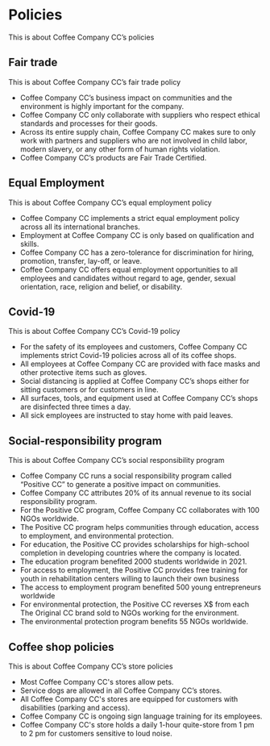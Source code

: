 # Policies

This is about Coffee Company CC’s policies

## Fair trade

This is about Coffee Company CC’s fair trade policy

- Coffee Company CC’s business impact on communities and the environment is highly important for the company.
- Coffee Company CC only collaborate with suppliers who respect ethical standards and processes for their goods.
- Across its entire supply chain, Coffee Company CC makes sure to only work with partners and suppliers who are not involved in child labor, modern slavery, or any other form of human rights violation.
- Coffee Company CC’s products are Fair Trade Certified.

## Equal Employment

This is about Coffee Company CC’s equal employment policy

- Coffee Company CC implements a strict equal employment policy across all its international branches.
- Employment at Coffee Company CC is only based on qualification and skills.
- Coffee Company CC has a zero-tolerance for discrimination for hiring, promotion, transfer, lay-off, or leave.
- Coffee Company CC offers equal employment opportunities to all employees and candidates without regard to age, gender, sexual orientation, race, religion and belief, or disability.

## Covid-19

This is about Coffee Company CC’s Covid-19 policy

- For the safety of its employees and customers, Coffee Company CC implements strict Covid-19 policies across all of its coffee shops.
- All employees at Coffee Company CC are provided with face masks and other protective items such as gloves.
- Social distancing is applied at Coffee Company CC’s shops either for sitting customers or for customers in line.
- All surfaces, tools, and equipment used at Coffee Company CC’s shops are disinfected three times a day.
- All sick employees are instructed to stay home with paid leaves.

## Social-responsibility program

This is about Coffee Company CC’s social responsibility program

- Coffee Company CC runs a social responsibility program called “Positive CC” to generate a positive impact on communities.
- Coffee Company CC attributes 20% of its annual revenue to its social responsibility program.
- For the Positive CC program, Coffee Company CC collaborates with 100 NGOs worldwide.
- The Positive CC program helps communities through education, access to employment, and environmental protection.
- For education, the Positive CC provides scholarships for high-school completion in developing countries where the company is located.
- The education program benefited 2000 students worldwide in 2021.
- For access to employment, the Positive CC provides free training for youth in rehabilitation centers willing to launch their own business
- The access to employment program benefited 500 young entrepreneurs worldwide
- For environmental protection, the Positive CC reverses X$ from each The Original CC brand sold to NGOs working for the environment.
- The environmental protection program benefits 55 NGOs worldwide.

## Coffee shop policies

This is about Coffee Company CC’s store policies

- Most Coffee Company CC's stores allow pets.
- Service dogs are allowed in all Coffee Company CC’s stores.
- All Coffee Company CC's stores are equipped for customers with disabilities (parking and access).
- Coffee Company CC is ongoing sign language training for its employees.
- Coffee Company CC's store holds a daily 1-hour quite-store from 1 pm to 2 pm for customers sensitive to loud noise.